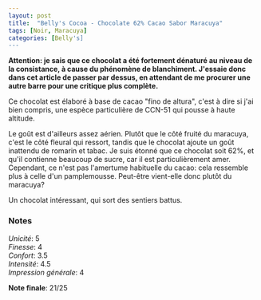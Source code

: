 ```yaml
---
layout: post
title:  "Belly's Cocoa - Chocolate 62% Cacao Sabor Maracuya"
tags: [Noir, Maracuya] 
categories: [Belly's]
---
```


**Attention: je sais que ce chocolat a été fortement dénaturé au niveau de la consistance, à cause du phénomène de blanchiment. J'essaie donc dans cet article de passer par dessus, en attendant de me procurer une autre barre pour une critique plus complète.**

Ce chocolat est élaboré à base de cacao "fino de altura", c'est à dire si j'ai bien compris, une espèce particulière de CCN-51 qui pousse à haute altitude. 

Le goût est d'ailleurs assez aérien. Plutôt que le côté fruité du maracuya, c'est le côté fleural qui ressort, tandis que le chocolat ajoute un goût inattendu de romarin et tabac. 
Je suis étonné que ce chocolat soit 62%, et qu'il contienne beaucoup de sucre, car il est particulièrement amer. Cependant, ce n'est pas l'amertume habituelle du cacao: cela ressemble plus à celle d'un pamplemousse. Peut-être vient-elle donc plutôt du maracuya?

Un chocolat intéressant, qui sort des sentiers battus.


### Notes

_Unicité_: 5  
_Finesse_: 4  
_Confort_: 3.5  
_Intensité_: 4.5  
_Impression générale_: 4

**Note finale**: 21/25
